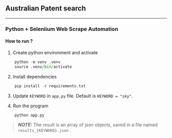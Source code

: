 ## Australian Patent search
---

### Python + Seleniium Web Scrape Automation

#### How to run ?

1. Create python environment and activate
```py
    python -m venv .venv
    source .venv/bin/activate
```

2. Install dependencies
```py
    pip install -r requirements.txt
```

3. Update `KEYWORD` in `app.py` file. Default is `KEYWORD = "sky"`.

4. Run the program
```py
    python app.py
```

> **_NOTE:_**  The result is an array of json objects, saved in a file named `results_{KEYWORD}.json` .
